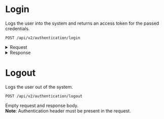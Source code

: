 # Login

Logs the user into the system and returns an access token for the passed credentials.
```
POST /api/v2/authentication/login
```
<details><summary>Request</summary>

```json
{
  "email":"john.doe@gmail.com",
  "password":"123123123"
}

```
</details>

<details><summary>Response</summary>

```json
{
  "token":"eyJhbGciOiJIUzI1NiIsInR5cCI6IkpXVCJ9.eyJpZCI6IjEyMzQiLCJlbWFpbCI6ImpvaG4uZG9lQGdtYWlsLmNvbSIsImZpcnN0TmFtZSI6IkpvaG4iLCJsYXN0TmFtZSI6IkRvZSJ9.j1o-Fg9ds1A-uL5ypzlNOU8gttXCWBr71TAkFVg-uo0"     
}
```
</details>

# Logout

Logs the user out of the system.
```
POST /api/v2/authentication/logout
```
Empty request and response body.  
**Note**: Authentication header must be present in the request.
